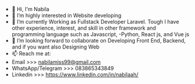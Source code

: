 - 👋 Hi, I'm Nabila
- 👀 I’m highly interested in Website developing
- 🌱 I’m currently Working as Fullstack Developer Laravel. Tough I have other experience, interest, and skill in other framework and programming language such as Javascript, -Python, React js, and Vue js
- 💞️ I’m looking forward to collaborate on Developing Front End, Backend, and if you want also Designing Web
- 📫 Reach me at: 
- Email >>> nabilamiss99@gmail.com
- WhatsApp/Telegram >>> 083865343849
- Linkedin >>> https://www.linkedin.com/in/nabilaah/
